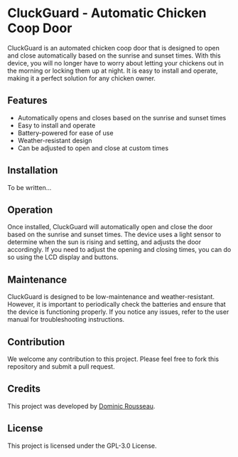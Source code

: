 # CluckGuard - Automatic Chicken Coop Door

CluckGuard is an automated chicken coop door that is designed to open and close automatically based on the sunrise and sunset times. With this device, you will no longer have to worry about letting your chickens out in the morning or locking them up at night. It is easy to install and operate, making it a perfect solution for any chicken owner.

## Features

* Automatically opens and closes based on the sunrise and sunset times
* Easy to install and operate
* Battery-powered for ease of use
* Weather-resistant design
* Can be adjusted to open and close at custom times

## Installation

To be written...

## Operation

Once installed, CluckGuard will automatically open and close the door based on the sunrise and sunset times. The device uses a light sensor to determine when the sun is rising and setting, and adjusts the door accordingly. If you need to adjust the opening and closing times, you can do so using the LCD display and buttons.

## Maintenance

CluckGuard is designed to be low-maintenance and weather-resistant. However, it is important to periodically check the batteries and ensure that the device is functioning properly. If you notice any issues, refer to the user manual for troubleshooting instructions.

## Contribution

We welcome any contribution to this project. Please feel free to fork this repository and submit a pull request.

## Credits

This project was developed by [Dominic Rousseau](https://github.com/itsdombo/).

## License

This project is licensed under the GPL-3.0 License.




